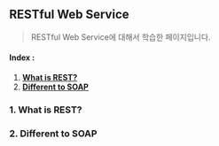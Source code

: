 ## RESTful Web Service
> RESTful Web Service에 대해서 학습한 페이지입니다.

#### Index :
1. [__What is REST?__](#i1)
2. [__Different to SOAP__](#i2)

### 1. What is REST? <a name="i1"/>
### 2. Different to SOAP <a name="i2"/>

